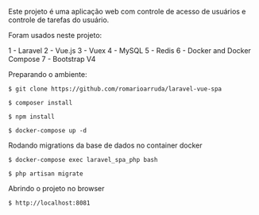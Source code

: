 Este projeto é uma aplicação web com controle de acesso de usuários e controle de tarefas do usuário.

Foram usados neste projeto:

1 - Laravel
2 - Vue.js
3 - Vuex
4 - MySQL
5 - Redis
6 - Docker and Docker Compose
7 - Bootstrap V4

Preparando o ambiente:

```
$ git clone https://github.com/romarioarruda/laravel-vue-spa

$ composer install

$ npm install

$ docker-compose up -d
```

Rodando migrations da base de dados no container docker

```
$ docker-compose exec laravel_spa_php bash

$ php artisan migrate
```

Abrindo o projeto no browser

```
$ http://localhost:8081
```
